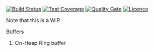 [![Build Status](https://img.shields.io/travis/gsharma/offheap-buffers/master.svg)](https://travis-ci.org/gsharma/offheap-buffers)
[![Test Coverage](https://img.shields.io/codecov/c/github/gsharma/offheap-buffers/master.svg)](https://codecov.io/github/gsharma/offheap-buffers?branch=master)
[![Quality Gate](https://sonarcloud.io/api/project_badges/measure?project=com.github.offheapbuffers:offheap-buffers&metric=alert_status)](https://sonarcloud.io/dashboard?id=com.github.offheapbuffers:offheap-buffers)
[![Licence](https://img.shields.io/hexpm/l/plug.svg)](https://github.com/gsharma/offheap-buffers/blob/master/LICENSE)

Note that this is a WIP

Buffers
1. On-Heap Ring buffer

